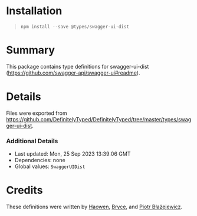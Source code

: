 # Installation
> `npm install --save @types/swagger-ui-dist`

# Summary
This package contains type definitions for swagger-ui-dist (https://github.com/swagger-api/swagger-ui#readme).

# Details
Files were exported from https://github.com/DefinitelyTyped/DefinitelyTyped/tree/master/types/swagger-ui-dist.

### Additional Details
 * Last updated: Mon, 25 Sep 2023 13:39:06 GMT
 * Dependencies: none
 * Global values: `SwaggerUIDist`

# Credits
These definitions were written by [Haowen](https://github.com/haowen737), [Bryce](https://github.com/brycematheson1234), and [Piotr Błażejewicz](https://github.com/peterblazejewicz).
